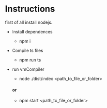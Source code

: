 # Instructions

first of all install nodejs.

- Install dependences
    - npm i

- Compile ts files
    - npm run ts

- run vmCompiler
    - node ./dist/index <path_to_file_or_folder>
    #### or
    - npm start <path_to_file_or_folder>
